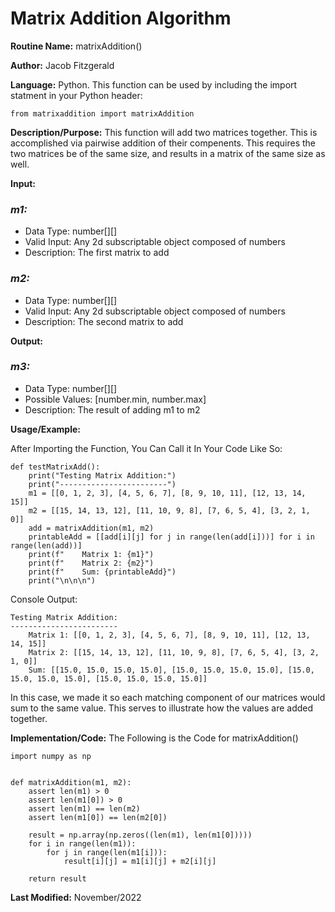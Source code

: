 # Matrix Addition Algorithm

**Routine Name:** matrixAddition()

**Author:** Jacob Fitzgerald

**Language:** Python. This function can be used by including the import statment in your Python header:
```
from matrixaddition import matrixAddition
```

**Description/Purpose:** This function will add two matrices together. This is accomplished via pairwise addition of their compenents. This requires the two matrices be of the same size, and results in a matrix of the same size as well. 

**Input:**
### *m1:* 
  * Data Type: number[][]
  * Valid Input: Any 2d subscriptable object composed of numbers
  * Description: The first matrix to add

### *m2:* 
  * Data Type: number[][]
  * Valid Input: Any 2d subscriptable object composed of numbers
  * Description: The second matrix to add


**Output:** 
### *m3:*
  * Data Type: number[][]
  * Possible Values: [number.min, number.max]
  * Description: The result of adding m1 to m2

**Usage/Example:**

After Importing the Function, You Can Call it In Your Code Like So:

```
def testMatrixAdd():
    print("Testing Matrix Addition:")
    print("------------------------")
    m1 = [[0, 1, 2, 3], [4, 5, 6, 7], [8, 9, 10, 11], [12, 13, 14, 15]]
    m2 = [[15, 14, 13, 12], [11, 10, 9, 8], [7, 6, 5, 4], [3, 2, 1, 0]]
    add = matrixAddition(m1, m2)
    printableAdd = [[add[i][j] for j in range(len(add[i]))] for i in range(len(add))]
    print(f"    Matrix 1: {m1}")
    print(f"    Matrix 2: {m2}")
    print(f"    Sum: {printableAdd}")
    print("\n\n\n")
```

Console Output:
```
Testing Matrix Addition:
------------------------
    Matrix 1: [[0, 1, 2, 3], [4, 5, 6, 7], [8, 9, 10, 11], [12, 13, 14, 15]]
    Matrix 2: [[15, 14, 13, 12], [11, 10, 9, 8], [7, 6, 5, 4], [3, 2, 1, 0]]
    Sum: [[15.0, 15.0, 15.0, 15.0], [15.0, 15.0, 15.0, 15.0], [15.0, 15.0, 15.0, 15.0], [15.0, 15.0, 15.0, 15.0]]
```
In this case, we made it so each matching component of our matrices would sum to the same value. This serves to illustrate how the values are added together.

**Implementation/Code:** The Following is the Code for matrixAddition()
```
import numpy as np


def matrixAddition(m1, m2):
    assert len(m1) > 0
    assert len(m1[0]) > 0
    assert len(m1) == len(m2)
    assert len(m1[0]) == len(m2[0])

    result = np.array(np.zeros((len(m1), len(m1[0]))))
    for i in range(len(m1)):
        for j in range(len(m1[i])):
            result[i][j] = m1[i][j] + m2[i][j]

    return result

```
**Last Modified:** November/2022
